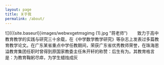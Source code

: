 ```yaml
---
layout: page
title: 关于我
permalink: /about/
---
```

![]({{site.baseurl}}images/webwxgetmsgimg (1).jpg "蒋老师")
&emsp;&emsp;致力于高中教育教学的实践与研究三十余载，在《中学数学教学研究》等杂志上发表过多篇教育教学论文。在广东某省重点中学任教期间，荣获广东省优秀教师荣誉，在珠海恩溢教育集团任职时曾得到原国家教委主任朱开轩的称赞：后生有为。其教育格言是：为教育鞠躬尽瘁，为学生蜡烛成灰
